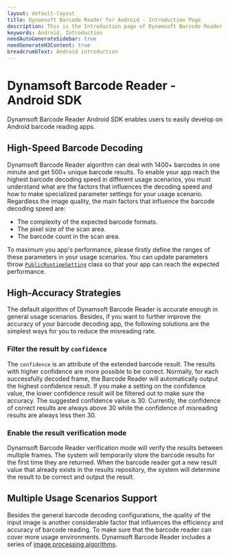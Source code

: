 ```yaml
---
layout: default-layout
title: Dynamsoft Barcode Reader for Android - Introduction Page
description: This is the Introduction page of Dynamsoft Barcode Reader for Android SDK.
keywords: Android, Introduction
needAutoGenerateSidebar: true
needGenerateH3Content: true
breadcrumbText: Android introduction
---
```


# Dynamsoft Barcode Reader - Android SDK

Dynamsoft Barcode Reader Android SDK enables users to easily develop on Android barcode reading apps.

## High-Speed Barcode Decoding

Dynamsoft Barcode Reader algorithm can deal with 1400+ barcodes in one minute and get 500+ unique barcode results. To enable your app reach the highest barcode decoding speed in different usage scenarios, you must understand what are the factors that influences the decoding speed and how to make specialized parameter settings for your usage scenario. Regardless the image quality, the main factors that influence the barcode decoding speed are:

- The complexity of the expected barcode formats.
- The pixel size of the scan area.
- The barcode count in the scan area.

To maximum you app's performance, please firstly define the ranges of these parameters in your usage scenarios. You can update parameters throw [`PublicRuntimeSetting`](api-reference/auxiliary-PublicRuntimeSettings.md) class so that your app can reach the expected performance.

## High-Accuracy Strategies

The default algorithm of Dynamsoft Barcode Reader is accurate enough in general usage scenarios. Besides, if you want to further improve the accuracy of your barcode decoding app, the following solutions are the simplest ways for you to reduce the misreading rate.

### Filter the result by `confidence`

The `confidence` is an attribute of the extended barcode result. The results with higher confidence are more possible to be correct. Normally, for each successfully decoded frame, the Barcode Reader will automatically output the highest confidence result. If you make a setting on the confidence value, the lower confidence result will be filtered out to make sure the accuracy. The suggested confidence value is 30. Currently, the confidence of correct results are always above 30 while the confidence of misreading results are always less then 30.

### Enable the result verification mode

Dynamsoft Barcode Reader verification mode will verify the results between multiple frames. The system will temporarily store the barcode results for the first time they are returned. When the barcode reader got a new result value that already exists in the results repository, the system will determine the result to be correct and output the result.

## Multiple Usage Scenarios Support

Besides the general barcode decoding configurations, the quality of the input image is another considerable factor that influences the efficiency and accuracy of barcode reading. To make sure that the barcode reader can cover more usage environments. Dynamsoft Barcode Reader includes a series of [image processing algorithms]({{site.parameters_reference}}image-parameter/index.html).

